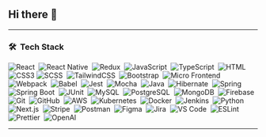## Hi there 👋

<!--
**MdAltafRaja/MdAltafRaja** is a ✨ _special_ ✨ repository because its `README.md` (this file) appears on your GitHub profile.

Here are some ideas to get you started:

- 🔭 I’m currently working on ...
- 🌱 I’m currently learning ...
- 👯 I’m looking to collaborate on ...
- 🤔 I’m looking for help with ...
- 💬 Ask me about ...
- 📫 How to reach me: ...
- 😄 Pronouns: ...
- ⚡ Fun fact: ...
-->

---

### 🛠 &nbsp;Tech Stack

![React](https://img.shields.io/badge/-React-05122A?style=flat&logo=react)&nbsp;
![React Native](https://img.shields.io/badge/-React%20Native-05122A?style=flat&logo=react)&nbsp;
![Redux](https://img.shields.io/badge/-Redux-05122A?style=flat&logo=redux&logoColor=764ABC)&nbsp;
![JavaScript](https://img.shields.io/badge/-JavaScript-05122A?style=flat&logo=javascript)&nbsp;
![TypeScript](https://img.shields.io/badge/-TypeScript-05122A?style=flat&logo=typescript)&nbsp;
![HTML](https://img.shields.io/badge/-HTML5-05122A?style=flat&logo=html5&logoColor=E34F26)&nbsp;
![CSS3](https://img.shields.io/badge/-CSS3-05122A?style=flat&logo=css3&logoColor=1572B6)
![SCSS](https://img.shields.io/badge/-SCSS-05122A?style=flat&logo=sass&logoColor=white)&nbsp;
![TailwindCSS](https://img.shields.io/badge/-TailwindCSS-05122A?style=flat&logo=tailwind-css)&nbsp;
![Bootstrap](https://img.shields.io/badge/-Bootstrap-05122A?style=flat&logo=bootstrap&logoColor=white)&nbsp;
![Micro Frontend](https://img.shields.io/badge/-Micro%20Frontend-05122A?style=flat&logo=appveyor)&nbsp;
![Webpack](https://img.shields.io/badge/-Webpack-05122A?style=flat&logo=webpack)&nbsp;
![Babel](https://img.shields.io/badge/-Babel-05122A?style=flat&logo=babel)&nbsp;
![Jest](https://img.shields.io/badge/-Jest-05122A?style=flat&logo=jest)&nbsp;
![Mocha](https://img.shields.io/badge/-Mocha-05122A?style=flat&logo=mocha)&nbsp;
![Java](https://img.shields.io/badge/-Java-05122A?style=flat&logo=java&logoColor=white)&nbsp;
![Hibernate](https://img.shields.io/badge/-Hibernate-05122A?style=flat&logo=hibernate&logoColor=white)&nbsp;
![Spring](https://img.shields.io/badge/-Spring-05122A?style=flat&logo=spring&logoColor=white)&nbsp;
![Spring Boot](https://img.shields.io/badge/-Spring%20Boot-05122A?style=flat&logo=springboot&logoColor=white)&nbsp;
![JUnit](https://img.shields.io/badge/-JUnit-05122A?style=flat&logo=junit5&logoColor=white)&nbsp;
![MySQL](https://img.shields.io/badge/-MySQL-05122A?style=flat&logo=mysql&logoColor=white)&nbsp;
![PostgreSQL](https://img.shields.io/badge/-PostgreSQL-05122A?style=flat&logo=postgresql)&nbsp;
![MongoDB](https://img.shields.io/badge/-MongoDB-05122A?style=flat&logo=mongodb)&nbsp;
![Firebase](https://img.shields.io/badge/-Firebase-05122A?style=flat&logo=firebase)&nbsp;
![Git](https://img.shields.io/badge/-Git-05122A?style=flat&logo=git)&nbsp;
![GitHub](https://img.shields.io/badge/-GitHub-05122A?style=flat&logo=github)&nbsp;
![AWS](https://img.shields.io/badge/-AWS-05122A?style=flat&logo=amazon-aws)&nbsp;
![Kubernetes](https://img.shields.io/badge/-Kubernetes-05122A?style=flat&logo=kubernetes)&nbsp;
![Docker](https://img.shields.io/badge/-Docker-05122A?style=flat&logo=docker)&nbsp;
![Jenkins](https://img.shields.io/badge/-Jenkins-05122A?style=flat&logo=jenkins&logoColor=white)&nbsp;
![Python](https://img.shields.io/badge/-Python-05122A?style=flat&logo=python)&nbsp;
![Next.js](https://img.shields.io/badge/-Next.js-05122A?style=flat&logo=next.js)&nbsp;
![Stripe](https://img.shields.io/badge/-Stripe-05122A?style=flat&logo=stripe)&nbsp;
![Postman](https://img.shields.io/badge/-Postman-05122A?style=flat&logo=postman&logoColor=white)&nbsp;
![Figma](https://img.shields.io/badge/-Figma-05122A?style=flat&logo=figma&logoColor=white)&nbsp;
![Jira](https://img.shields.io/badge/-Jira-05122A?style=flat&logo=jira&logoColor=white)&nbsp;
![VS Code](https://img.shields.io/badge/-VS%20Code-05122A?style=flat&logo=visual-studio-code)&nbsp;
![ESLint](https://img.shields.io/badge/-ESLint-05122A?style=flat&logo=eslint)&nbsp;
![Prettier](https://img.shields.io/badge/-Prettier-05122A?style=flat&logo=prettier)&nbsp;
![OpenAI](https://img.shields.io/badge/-OpenAI-05122A?style=flat&logo=openai)&nbsp;

---
